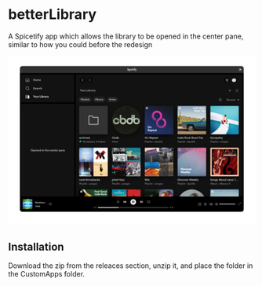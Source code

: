 # betterLibrary
A Spicetify app which allows the library to be opened in the center pane, similar to how you could before the redesign

![Preview](preview.png)

## Installation
Download the zip from the releaces section, unzip it, and place the folder in the CustomApps folder.
